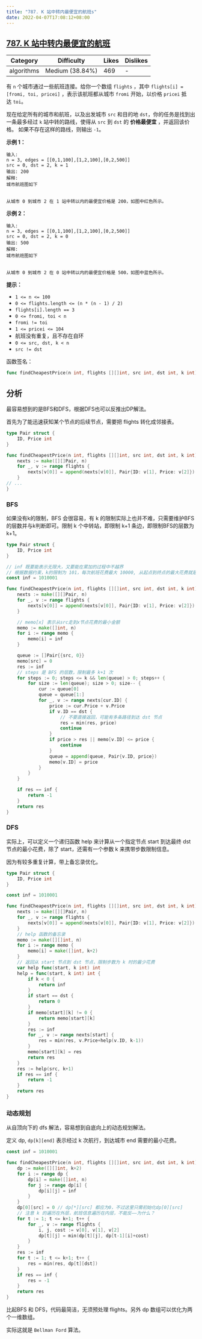 ```yaml
---
title: "787. K 站中转内最便宜的航班s"
date: 2022-04-07T17:08:12+08:00
---
```


## [787. K 站中转内最便宜的航班](https://leetcode-cn.com/problems/cheapest-flights-within-k-stops/description/ "https://leetcode-cn.com/problems/cheapest-flights-within-k-stops/description/")

| Category   | Difficulty      | Likes | Dislikes |
| ---------- | --------------- | ----- | -------- |
| algorithms | Medium (38.84%) | 469   | -        |

有 `n` 个城市通过一些航班连接。给你一个数组 `flights` ，其中 `flights[i] = [fromi, toi, pricei]` ，表示该航班都从城市 `fromi` 开始，以价格 `pricei` 抵达 `toi`。

现在给定所有的城市和航班，以及出发城市 `src` 和目的地 `dst`，你的任务是找到出一条最多经过 `k` 站中转的路线，使得从 `src` 到 `dst` 的 **价格最便宜** ，并返回该价格。 如果不存在这样的路线，则输出 `-1`。

**示例 1：**

```
输入: 
n = 3, edges = [[0,1,100],[1,2,100],[0,2,500]]
src = 0, dst = 2, k = 1
输出: 200
解释: 
城市航班图如下


从城市 0 到城市 2 在 1 站中转以内的最便宜价格是 200，如图中红色所示。
```

**示例 2：**

```
输入: 
n = 3, edges = [[0,1,100],[1,2,100],[0,2,500]]
src = 0, dst = 2, k = 0
输出: 500
解释: 
城市航班图如下


从城市 0 到城市 2 在 0 站中转以内的最便宜价格是 500，如图中蓝色所示。
```

**提示：**

- `1 <= n <= 100`
- `0 <= flights.length <= (n * (n - 1) / 2)`
- `flights[i].length == 3`
- `0 <= fromi, toi < n`
- `fromi != toi`
- `1 <= pricei <= 104`
- 航班没有重复，且不存在自环
- `0 <= src, dst, k < n`
- `src != dst`

函数签名：

```go
func findCheapestPrice(n int, flights [][]int, src int, dst int, k int) int
```

## 分析

最容易想到的是BFS和DFS，根据DFS也可以反推出DP解法。

首先为了能迅速获知某个节点的后续节点，需要把 flights  转化成邻接表。

```go
type Pair struct {
    ID, Price int
}

func findCheapestPrice(n int, flights [][]int, src int, dst int, k int) int {
    nexts := make([][]Pair, n)
    for _, v := range flights {
        nexts[v[0]] = append(nexts[v[0]], Pair{ID: v[1], Price: v[2]})
    }
// ...
}
```

### BFS

如果没有k的限制，BFS 会很容易，有 k 的限制实际上也并不难，只需要维护BFS的层数并与k判断即可。限制 k 个中转站，即限制 k+1 条边，即限制BFS的层数为 k+1。

```go
type Pair struct {
    ID, Price int
}

// inf 既要能表示无限大，又要能在累加的过程中不越界
// 根据数据约束，k的限制为 101，每次航班花费最大 10000, 从起点到终点的最大花费就是 101*10000
const inf = 1010001

func findCheapestPrice(n int, flights [][]int, src int, dst int, k int) int {
    nexts := make([][]Pair, n)
    for _, v := range flights {
        nexts[v[0]] = append(nexts[v[0]], Pair{ID: v[1], Price: v[2]})
    }

    // memo[x] 表示从src走到x节点花费的最小金额
    memo := make([]int, n)
    for i := range memo {
        memo[i] = inf
    }

    queue := []Pair{{src, 0}}
    memo[src] = 0
    res := inf
    // steps 是 BFS 的层数，限制最多 k+1 次
    for steps := 0; steps <= k && len(queue) > 0; steps++ {
        for size := len(queue); size > 0; size-- {
            cur := queue[0]
            queue = queue[1:]
            for _, v := range nexts[cur.ID] {
                price := cur.Price + v.Price
                if v.ID == dst {
                    // 不要直接返回，可能有多条路径到达 dst 节点
                    res = min(res, price)
                    continue
                }
                if price > res || memo[v.ID] <= price {
                    continue
                }
                queue = append(queue, Pair{v.ID, price})
                memo[v.ID] = price
            }
        }
    }

    if res == inf {
        return -1
    }
    return res
}
```

### DFS

实际上，可以定义一个递归函数 help 来计算从一个指定节点 start 到达最终 dst 节点的最小花费，除了 start，还需有一个参数 k 来携带步数限制信息。

因为有较多重复计算，带上备忘录优化。

```go
type Pair struct {
    ID, Price int
}

const inf = 1010001

func findCheapestPrice(n int, flights [][]int, src int, dst int, k int) int {
    nexts := make([][]Pair, n)
    for _, v := range flights {
        nexts[v[0]] = append(nexts[v[0]], Pair{ID: v[1], Price: v[2]})
    }
    // help 函数的备忘录
    memo := make([][]int, n)
    for i := range memo {
        memo[i] = make([]int, k+2)
    } 
    // 返回从 start 节点到 dst 节点，限制步数为 k 时的最少花费
    var help func(start, k int) int
    help = func(start, k int) int {
        if k < 0 {
            return inf
        }
        if start == dst {
            return 0
        }
        if memo[start][k] != 0 {
            return memo[start][k]
        }
        res := inf
        for _, v := range nexts[start] {
            res = min(res, v.Price+help(v.ID, k-1))
        }
        memo[start][k] = res
        return res
    }
    res := help(src, k+1)
    if res == inf {
        return -1
    }
    return res
}
```

### 动态规划

从自顶向下的 dfs 解法，容易想到自底向上的动态规划解法。

定义 dp, `dp[k][end]` 表示经过 k 次航行，到达城市 end 需要的最小花费。

```go
const inf = 1010001

func findCheapestPrice(n int, flights [][]int, src int, dst int, k int) int {
    dp := make([][]int, k+2)
    for i := range dp {
        dp[i] = make([]int, n)
        for j := range dp[i] {
            dp[i][j] = inf
        }
    }
    dp[0][src] = 0 // dp[*][src] 都应为0，不过这里只需初始化dp[0][src]
    // 注意 k 的遍历在外层，航班信息遍历在内层，不能反——为什么？
    for t := 1; t <= k+1; t++ {
        for _, v := range flights {
            i, j, cost := v[0], v[1], v[2]
            dp[t][j] = min(dp[t][j], dp[t-1][i]+cost)
        }
    }
    res := inf
    for t := 1; t <= k+1; t++ {
        res = min(res, dp[t][dst])
    }
    if res == inf {
        res = -1
    }
    return res
}
```

比起BFS 和 DFS，代码最简洁，无须预处理 flights。另外 dp 数组可以优化为两个一维数组。

实际这就是 `Bellman Ford` 算法。
